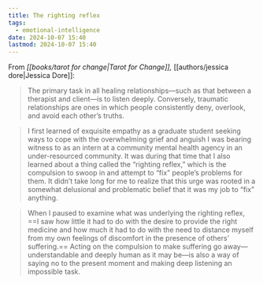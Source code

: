 ```yaml
---
title: The righting reflex
tags:
  - emotional-intelligence
date: 2024-10-07 15:40
lastmod: 2024-10-07 15:40
---
```

From *[[books/tarot for change|Tarot for Change]],* [[authors/jessica dore|Jessica Dore]]:

> The primary task in all healing relationships—such as that between a therapist and client—is to listen deeply. Conversely, traumatic relationships are ones in which people consistently deny, overlook, and avoid each other’s truths.

> I first learned of exquisite empathy as a graduate student seeking ways to cope with the overwhelming grief and anguish I was bearing witness to as an intern at a community mental health agency in an under-resourced community. It was during that time that I also learned about a thing called the “righting reflex,” which is the compulsion to swoop in and attempt to “fix” people’s problems for them. It didn’t take long for me to realize that this urge was rooted in a somewhat delusional and problematic belief that it was my job to “fix” anything.

> When I paused to examine what was underlying the righting reflex, ==I saw how little it had to do with the desire to provide the right medicine and how much it had to do with the need to distance myself from my own feelings of discomfort in the presence of others’ suffering.== Acting on the compulsion to make suffering go away—understandable and deeply human as it may be—is also a way of saying no to the present moment and making deep listening an impossible task.